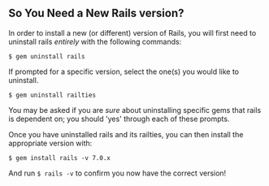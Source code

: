 ## So You Need a New Rails version?

In order to install a new (or different) version of Rails, you will first need to uninstall rails *entirely* with the following commands:

```
$ gem uninstall rails
```
If prompted for a specific version, select the one(s) you would like to uninstall.

```
$ gem uninstall railties
```

You may be asked if you are _sure_ about uninstalling specific gems that rails is dependent on; you should 'yes' through each of these prompts.

Once you have uninstalled rails and its railties, you can then install the appropriate version with:

```
$ gem install rails -v 7.0.x
```

And run `$ rails -v` to confirm you now have the correct version!
